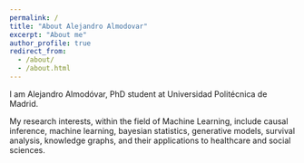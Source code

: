 ```yaml
---
permalink: /
title: "About Alejandro Almodovar"
excerpt: "About me"
author_profile: true
redirect_from: 
  - /about/
  - /about.html
---
```


I am Alejandro Almodóvar, PhD student at Universidad Politécnica de Madrid.

My research interests, within the field of Machine Learning, include causal inference, machine learning, bayesian statistics, generative models, 
survival 
analysis, 
knowledge 
graphs, and their applications to healthcare and social sciences.
~~~~